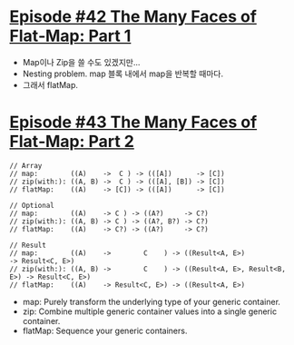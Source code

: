 # [Episode #42 The Many Faces of Flat‑Map: Part 1](https://www.pointfree.co/episodes/ep42-the-many-faces-of-flat-map-part-1)
- Map이나 Zip을 쓸 수도 있겠지만...
- Nesting problem. map 블록 내에서 map을 반복할 때마다.
- 그래서 flatMap.

# [Episode #43 The Many Faces of Flat‑Map: Part 2](https://www.pointfree.co/episodes/ep43-the-many-faces-of-flat-map-part-2)
```
// Array 
// map:        ((A)    ->  C ) -> (([A])      -> [C])
// zip(with:): ((A, B) ->  C ) -> (([A], [B]) -> [C])
// flatMap:    ((A)    -> [C]) -> (([A])      -> [C])

// Optional
// map:        ((A)    -> C ) -> ((A?)     -> C?)
// zip(with:): ((A, B) -> C ) -> ((A?, B?) -> C?)
// flatMap:    ((A)    -> C?) -> ((A?)     -> C?)

// Result
// map:        ((A)    ->        C    ) -> ((Result<A, E>)               -> Result<C, E>)
// zip(with:): ((A, B) ->        C    ) -> ((Result<A, E>, Result<B, E>) -> Result<C, E>)
// flatMap:    ((A)    -> Result<C, E>) -> ((Result<A, E>)   
```
- map: Purely transform the underlying type of your generic container.
- zip: Combine multiple generic container values into a single generic container.
- flatMap: Sequence your generic containers.